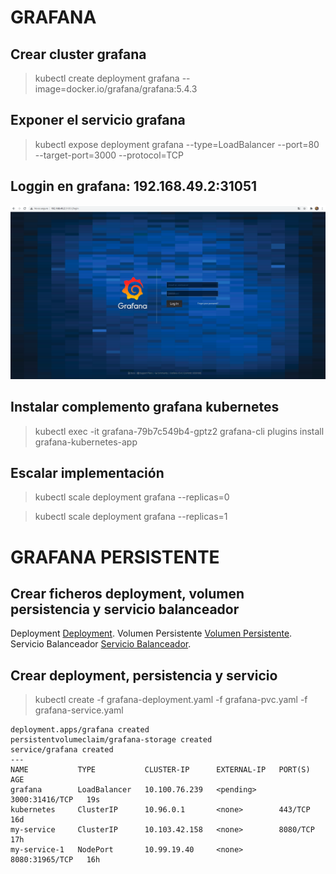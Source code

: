 # GRAFANA

## Crear cluster grafana
> kubectl create deployment grafana --image=docker.io/grafana/grafana:5.4.3

## Exponer el servicio grafana 
> kubectl expose deployment grafana --type=LoadBalancer --port=80 --target-port=3000 --protocol=TCP

## Loggin en grafana: 192.168.49.2:31051
![Loggin grafana](https://github.com/joh1986nny/DevOps/blob/master/images/grafana_loggin.png)

## Instalar complemento grafana kubernetes
> kubectl exec -it grafana-79b7c549b4-gptz2 grafana-cli plugins install grafana-kubernetes-app

## Escalar implementación
> kubectl scale deployment grafana --replicas=0

> kubectl scale deployment grafana --replicas=1 

# GRAFANA PERSISTENTE

## Crear ficheros deployment, volumen persistencia y servicio balanceador 
Deployment [Deployment](https://github.com/joh1986nny/DevOps/tree/master/kubernetes/grafana/grafana-deployment.yaml).
Volumen Persistente [Volumen Persistente](https://github.com/joh1986nny/DevOps/tree/master/kubernetes/grafana/grafana-pvc.yaml).
Servicio Balanceador [Servicio Balanceador](https://github.com/joh1986nny/DevOps/tree/master/kubernetes/grafana/grafana-service.yaml).

## Crear deployment, persistencia y servicio
> kubectl create -f grafana-deployment.yaml -f grafana-pvc.yaml -f grafana-service.yaml
```
deployment.apps/grafana created
persistentvolumeclaim/grafana-storage created
service/grafana created
---
NAME           TYPE           CLUSTER-IP      EXTERNAL-IP   PORT(S)          AGE
grafana        LoadBalancer   10.100.76.239   <pending>     3000:31416/TCP   19s
kubernetes     ClusterIP      10.96.0.1       <none>        443/TCP          16d
my-service     ClusterIP      10.103.42.158   <none>        8080/TCP         17h
my-service-1   NodePort       10.99.19.40     <none>        8080:31965/TCP   16h
```